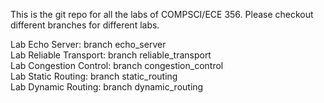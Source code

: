 This is the git repo for all the labs of COMPSCI/ECE 356. Please checkout different branches for different labs.


Lab Echo Server: branch echo_server  
Lab Reliable Transport: branch reliable_transport  
Lab Congestion Control: branch congestion_control  
Lab Static Routing: branch static_routing  
Lab Dynamic Routing: branch dynamic_routing  



